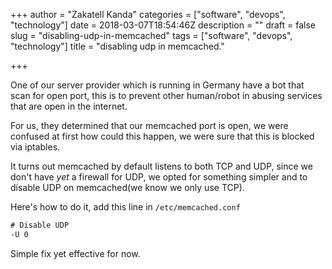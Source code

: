+++
author = "Zakatell Kanda"
categories = ["software", "devops", "technology"]
date = 2018-03-07T18:54:46Z
description = ""
draft = false
slug = "disabling-udp-in-memcached"
tags = ["software", "devops", "technology"]
title = "disabling udp in memcached."

+++

One of our server provider which is running in Germany have a bot that scan for open port, this is to prevent other human/robot in abusing services that are open in the internet.

For us, they determined that our memcached port is open, we were confused at first how could this happen, we were sure that this is blocked via iptables.

It turns out memcached by default listens to both TCP and UDP, since we don't have *yet* a firewall for UDP, we opted for something simpler and to disable UDP on memcached(we know we only use TCP).

Here's how to do it, add this line in `/etc/memcached.conf`

```txt
# Disable UDP
-U 0
```

Simple fix yet effective for now.
